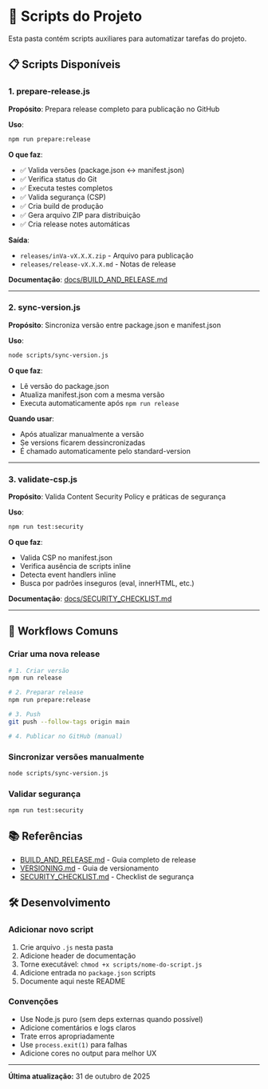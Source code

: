 # 🔧 Scripts do Projeto

Esta pasta contém scripts auxiliares para automatizar tarefas do projeto.

## 📋 Scripts Disponíveis

### 1. prepare-release.js

**Propósito**: Prepara release completo para publicação no GitHub

**Uso**:

```bash
npm run prepare:release
```

**O que faz**:

- ✅ Valida versões (package.json ↔ manifest.json)
- ✅ Verifica status do Git
- ✅ Executa testes completos
- ✅ Valida segurança (CSP)
- ✅ Cria build de produção
- ✅ Gera arquivo ZIP para distribuição
- ✅ Cria release notes automáticas

**Saída**:

- `releases/inVa-vX.X.X.zip` - Arquivo para publicação
- `releases/release-vX.X.X.md` - Notas de release

**Documentação**: [docs/BUILD_AND_RELEASE.md](../docs/BUILD_AND_RELEASE.md)

---

### 2. sync-version.js

**Propósito**: Sincroniza versão entre package.json e manifest.json

**Uso**:

```bash
node scripts/sync-version.js
```

**O que faz**:

- Lê versão do package.json
- Atualiza manifest.json com a mesma versão
- Executa automaticamente após `npm run release`

**Quando usar**:

- Após atualizar manualmente a versão
- Se versions ficarem dessincronizadas
- É chamado automaticamente pelo standard-version

---

### 3. validate-csp.js

**Propósito**: Valida Content Security Policy e práticas de segurança

**Uso**:

```bash
npm run test:security
```

**O que faz**:

- Valida CSP no manifest.json
- Verifica ausência de scripts inline
- Detecta event handlers inline
- Busca por padrões inseguros (eval, innerHTML, etc.)

**Documentação**: [docs/SECURITY_CHECKLIST.md](../docs/SECURITY_CHECKLIST.md)

---

## 🚀 Workflows Comuns

### Criar uma nova release

```bash
# 1. Criar versão
npm run release

# 2. Preparar release
npm run prepare:release

# 3. Push
git push --follow-tags origin main

# 4. Publicar no GitHub (manual)
```

### Sincronizar versões manualmente

```bash
node scripts/sync-version.js
```

### Validar segurança

```bash
npm run test:security
```

## 📚 Referências

- [BUILD_AND_RELEASE.md](../docs/BUILD_AND_RELEASE.md) - Guia completo de release
- [VERSIONING.md](../docs/VERSIONING.md) - Guia de versionamento
- [SECURITY_CHECKLIST.md](../docs/SECURITY_CHECKLIST.md) - Checklist de segurança

## 🛠️ Desenvolvimento

### Adicionar novo script

1. Crie arquivo `.js` nesta pasta
2. Adicione header de documentação
3. Torne executável: `chmod +x scripts/nome-do-script.js`
4. Adicione entrada no `package.json` scripts
5. Documente aqui neste README

### Convenções

- Use Node.js puro (sem deps externas quando possível)
- Adicione comentários e logs claros
- Trate erros apropriadamente
- Use `process.exit(1)` para falhas
- Adicione cores no output para melhor UX

---

**Última atualização:** 31 de outubro de 2025
